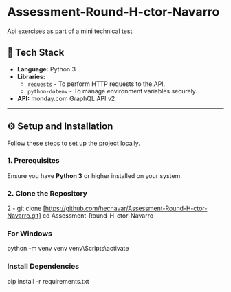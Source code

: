 # Assessment-Round-H-ctor-Navarro
Api exercises as part of a mini technical test

## 🚀 Tech Stack
* **Language:** Python 3
* **Libraries:**
    * `requests` - To perform HTTP requests to the API.
    * `python-dotenv` - To manage environment variables securely.
* **API:** monday.com GraphQL API v2

---

## ⚙️ Setup and Installation

Follow these steps to set up the project locally.

### **1. Prerequisites**
Ensure you have **Python 3** or higher installed on your system.

### **2. Clone the Repository**
2 - git clone [https://github.com/hecnavar/Assessment-Round-H-ctor-Navarro.git]
    cd Assessment-Round-H-ctor-Navarro

### **For Windows**
python -m venv venv
venv\Scripts\activate

### **Install Dependencies**
pip install -r requirements.txt

